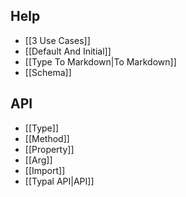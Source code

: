 ## Help
* [[3 Use Cases]]
* [[Default And Initial]]
* [[Type To Markdown|To Markdown]]
* [[Schema]]

## API
* [[Type]]
* [[Method]]
* [[Property]]
* [[Arg]]
* [[Import]]
* [[Typal API|API]]
